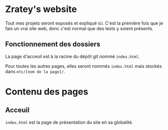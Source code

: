 # Zratey's website
Tout mes projets seront exposés et expliqué ici. C'est la première fois que je fais un vrai site web, donc c'est normal que des tests y soient présents.

## Fonctionnement des dossiers
La page d'acceuil est à la racine du dépôt git nommé `index.html`.

Pour toutes les autres pages, elles seront nommés `index.html` mais stockés dans `etc/[nom de la page]/`.

# Contenu des pages
## Acceuil
`index.html` est la page de présentation du site en sa globalité.